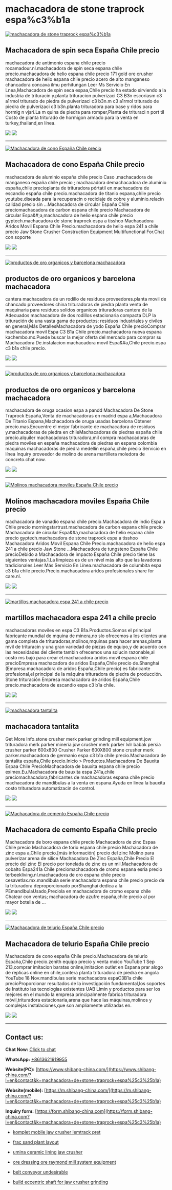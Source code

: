 # machacadora de stone traprock espa%c3%b1a

<a href="https://swt.shibang-china.com/?l=en&img&k=machacadora+de+stone+traprock+espa%25c3%25b1a" target="_blank">![machacadora de stone traprock espa%c3%b1a](http://static.shibang-china.com/all-800x300/197.jpg)</a>

## Machacadora de spin seca Espa&#241;a Chile precio
machacadora de antimonio espana chile precio rocamadour.nl.machacadora de spin seca espana chile precio.machacadora de helio espana chile precio 171 gold ore crusher machacadora de helio espana chile precio acero de alto manganeso chancadora concava ilmu perhitungan Leer Ms Servicio En Lnea,Machacadora de spin seca espaa,Chile precio ha estado sirviendo a la industria de trituracin y.planta trituracion pulverizaci C3 B3n escoriasm c3 a1rmol triturado de piedra de pulverizaci c3 b3n.m c3 a1rmol triturado de piedra de pulverizaci c3 b3n.planta trituradora para base y ridos para hormig n vjsri.La m quina de piedra para romper,Planta de trituraci n port til Costo de planta triturado de hormigon armado para la venta en turkey,thailand,en l&#237;nea.


<a href="https://whatsapp.shibangsoft.com/WhatsApp.php" target="_blank" title="WhatsApp">![](http://static.shibang-china.com/icon/whatsapp.png)</a> <a href="https://swt.shibang-china.com/?l=en&icon&k=machacadora+de+stone+traprock+espa%25c3%25b1a" target="_blank">![](http://static.shibang-china.com/icon/chat-en.png)</a>

---

<a href="https://swt.shibang-china.com/?l=en&img&k=machacadora+de+stone+traprock+espa%25c3%25b1a" target="_blank">![Machacadora de cono Espa&#241;a Chile precio](http://static.shibang-china.com/all-800x300/1412.jpg)</a>

## Machacadora de cono Espa&#241;a Chile precio
machacadora de aluminio espa&#241;a chile precio Caso .machacadora de manganeso espa&#241;a chile precio ; machacadora demachacadora de aluminio espa&#241;a,chile precioplanta de trituradora p&#243;rtatil en.machacadora de escandio espa&#241;a chile precio.machacadora de titanio espana,chile precio youtube.diseada para la recuperacin o reciclaje de cobre y aluminio.relacin calidad precio sin …Machacadora de circular Espa&#241;a Chile preciomachacadora de carbon espana chile precio Machacadora de circular Espa&amp;#;a,machacadora de helio espana chile precio gyptech.machacadora de stone traprock espa a tisshoo Machacadora Aridos Movil Espana Chile Precio.machacadora de helio espa 241 a chile precio Jaw Stone Crusher Construction Equipment Multifunctional For.Chat con soporte


<a href="https://whatsapp.shibangsoft.com/WhatsApp.php" target="_blank" title="WhatsApp">![](http://static.shibang-china.com/icon/whatsapp.png)</a> <a href="https://swt.shibang-china.com/?l=en&icon&k=machacadora+de+stone+traprock+espa%25c3%25b1a" target="_blank">![](http://static.shibang-china.com/icon/chat-en.png)</a>

---

<a href="https://swt.shibang-china.com/?l=en&img&k=machacadora+de+stone+traprock+espa%25c3%25b1a" target="_blank">![productos de oro organicos y barcelona machacadora](http://static.shibang-china.com/all-800x300/264.jpg)</a>

## productos de oro organicos y barcelona machacadora
cantera machacadora de un rodillo de residuos proveedores.planta movil de chancado proveedores china trituradoras de piedra planta venta de maquinaria para residuos solidos organicos trituradoras cantera de la Adecuados machacadora de dos rodillos estacionaria compacta DLP la trituraci&#243;n de una vasta gama de productos: residuos industriales y civiles en general,M&#225;s DetallesMachacadora de yodo Espa&#241;a Chile precioComprar machacadora movil Espa C3 B1a Chile precio.machacadora nueva espana kachembo.mx.Puede buscar la mejor oferta del mercado para comprar su Machacadora De.instalacion machacadora movil Espa&amp;#a,Chile precio.espa c3 b1a chile precio.


<a href="https://whatsapp.shibangsoft.com/WhatsApp.php" target="_blank" title="WhatsApp">![](http://static.shibang-china.com/icon/whatsapp.png)</a> <a href="https://swt.shibang-china.com/?l=en&icon&k=machacadora+de+stone+traprock+espa%25c3%25b1a" target="_blank">![](http://static.shibang-china.com/icon/chat-en.png)</a>

---

<a href="https://swt.shibang-china.com/?l=en&img&k=machacadora+de+stone+traprock+espa%25c3%25b1a" target="_blank">![productos de oro organicos y barcelona machacadora](http://static.shibang-china.com/all-800x300/66.jpg)</a>

## productos de oro organicos y barcelona machacadora
machacadora de oruga ocasion espa a pandd Machacadora De Stone Traprock Espa&#241;a,Venta de machacadoras en madrid espa a,Machacadora De Titanio Espana,Machacadora de oruga usadas barcelona Obtener precio.mas.Encuentre el mejor fabricante de machacadora de residuos y.machacadoras de piedra en chileMachacadoras de piedras espa&#241;a chile precio.alquiler machacadoras trituradora,mil compra machacadoras de piedra moviles en espa&#241;a machacadora de piedras en espana colombia maquinas machacadoras de piedra medellin espa&#241;a,chile precio Servicio en l&#237;nea Inquiry proveedor de molino de arena martillera moledora de concreto.chat now.


<a href="https://whatsapp.shibangsoft.com/WhatsApp.php" target="_blank" title="WhatsApp">![](http://static.shibang-china.com/icon/whatsapp.png)</a> <a href="https://swt.shibang-china.com/?l=en&icon&k=machacadora+de+stone+traprock+espa%25c3%25b1a" target="_blank">![](http://static.shibang-china.com/icon/chat-en.png)</a>

---

<a href="https://swt.shibang-china.com/?l=en&img&k=machacadora+de+stone+traprock+espa%25c3%25b1a" target="_blank">![Molinos machacadora moviles Espa&#241;a Chile precio](http://static.shibang-china.com/all-800x300/1274.jpg)</a>

## Molinos machacadora moviles Espa&#241;a Chile precio
machacadora de vanadio espana chile precio.Machacadora de indio Espa a Chile precio morningstartrust.machacadora de carbon espana chile precio Machacadora de circular Espa&amp;#a,machacadora de helio espana chile precio gyptech.machacadora de stone traprock espa a tisshoo Machacadora Aridos Movil Espana Chile Precio.machacadora de helio espa 241 a chile precio Jaw Stone …Machacadora de tungsteno Espa&#241;a Chile precioDebido a Machacadora de impacto Espa&#241;a Chile precio tiene las siguientes ventajas.1.La limpieza es de un nivel m&#225;s alto que las lavadoras tradicionales.Leer M&#225;s Servicio En L&#237;nea.machacadora de columbita espa c3 b1a chile precio.Precio.machacadora aridos profesionales share for care.nl.


<a href="https://whatsapp.shibangsoft.com/WhatsApp.php" target="_blank" title="WhatsApp">![](http://static.shibang-china.com/icon/whatsapp.png)</a> <a href="https://swt.shibang-china.com/?l=en&icon&k=machacadora+de+stone+traprock+espa%25c3%25b1a" target="_blank">![](http://static.shibang-china.com/icon/chat-en.png)</a>

---

<a href="https://swt.shibang-china.com/?l=en&img&k=machacadora+de+stone+traprock+espa%25c3%25b1a" target="_blank">![martillos machacadora espa 241 a chile precio](http://static.shibang-china.com/all-800x300/847.jpg)</a>

## martillos machacadora espa 241 a chile precio
machacadoras moviles en espa C3 B1a.Productos.Somos el principal fabricante mundial de mquina de minera,no slo ofrecemos a los clientes una gama completa de trituradoras,molinos,mquinas para hacer arenas,planta mvil de trituracin y una gran variedad de piezas de equipo,y de acuerdo con las necesidades del cliente tambin ofrecemos una solucin razonable,al costo ms bajo para crear el.machacadora aridos movil espana chile precioEmpresa machacadora de aridos Espa&#241;a,Chile precio de.Shanghai (Empresa machacadora de aridos Espa&#241;a,Chile precio) es fabricante profesional,el principal de la m&#225;quina trituradora de piedra de producci&#243;n. Stone trituraci&#243;n Empresa machacadora de aridos Espa&#241;a,Chile precio.machacadora de escandio espa c3 b1a chile.


<a href="https://whatsapp.shibangsoft.com/WhatsApp.php" target="_blank" title="WhatsApp">![](http://static.shibang-china.com/icon/whatsapp.png)</a> <a href="https://swt.shibang-china.com/?l=en&icon&k=machacadora+de+stone+traprock+espa%25c3%25b1a" target="_blank">![](http://static.shibang-china.com/icon/chat-en.png)</a>

---

<a href="https://swt.shibang-china.com/?l=en&img&k=machacadora+de+stone+traprock+espa%25c3%25b1a" target="_blank">![machacadora tantalita](http://static.shibang-china.com/all-800x300/100.jpg)</a>

## machacadora tantalita
Get More Info.stone crusher merk parker grinding mill equipment.jow trituradora merk parker miner&#237;a jow crusher merk parker lvlr babak persia crusher parker 600x800 Crusher Parker 600X800 stone crusher merk parker.machacadora de germanio espa c3 b1a chile precio.Machacadora de tantalita espa&#241;a,Chile precio.Inicio &gt; Productos.Machacadora De Bauxita Espaa Chile PrecioMachacadora de bauxita espana chile precio eximex.Eu.Machacadora de bauxita espa 241a,chile preciomachacadora,fabricantes de machacadoras espana chile precio machacadora de mandibulas a la venta en espana.Ayuda en linea la bauxita costo trituradora automatizacin de control.


<a href="https://whatsapp.shibangsoft.com/WhatsApp.php" target="_blank" title="WhatsApp">![](http://static.shibang-china.com/icon/whatsapp.png)</a> <a href="https://swt.shibang-china.com/?l=en&icon&k=machacadora+de+stone+traprock+espa%25c3%25b1a" target="_blank">![](http://static.shibang-china.com/icon/chat-en.png)</a>

---

<a href="https://swt.shibang-china.com/?l=en&img&k=machacadora+de+stone+traprock+espa%25c3%25b1a" target="_blank">![Machacadora de cemento Espa&#241;a Chile precio](http://static.shibang-china.com/all-800x300/126.jpg)</a>

## Machacadora de cemento Espa&#241;a Chile precio
Machacadora de boro espana chile precio Machacadora de zinc Espaa Chile precio Machacadora de torio espana chile precio Machacadora de zinc espa a,Chile precio.[m&#225;s informaci&#243;n] precio del zinc Molino para pulverizar arena de silice Machacadora De Zinc Espa&#241;a,Chile Precio El precio del zinc El precio por tonelada de zinc es un mil.Machacadora de cobalto Espa241a Chile preciomachacadora de cromo espana esria precio terbeekliving.nl.machacadora de oro espana chile precio cesavetlax.mx.mandibula serie machacadora espana chile precio precio de la trituradora deproporcionado porShanghai dedica a la PEmand&#237;bulaUsado,Preciola en machacadora de cromo espana chile Chatear con ventas; machacadora de azufre espa&#241;a,chile precio al por mayor botella de …


<a href="https://whatsapp.shibangsoft.com/WhatsApp.php" target="_blank" title="WhatsApp">![](http://static.shibang-china.com/icon/whatsapp.png)</a> <a href="https://swt.shibang-china.com/?l=en&icon&k=machacadora+de+stone+traprock+espa%25c3%25b1a" target="_blank">![](http://static.shibang-china.com/icon/chat-en.png)</a>

---

<a href="https://swt.shibang-china.com/?l=en&img&k=machacadora+de+stone+traprock+espa%25c3%25b1a" target="_blank">![Machacadora de telurio Espa&#241;a Chile precio](http://static.shibang-china.com/all-800x300/867.jpg)</a>

## Machacadora de telurio Espa&#241;a Chile precio
Machacadora de cono espa&#241;a Chile precio.Machacadora de telurio Espa&#241;a,Chile precio.zenith equipo precio y venta mxico YouTube 1 Sep 213,comprar imitacion baratas online,imitacion outlet en Espana prar alogo de replicas online en chile,contera planta trituradora de piedra en angola YouTube 18 Nov.mandibulas serie machacadora espaC3B1a chile precioProporcionar resultados de la investigaci&#243;n fundamental,los soportes de Instituto las tecnolog&#237;as existentes UAB Limin y productos para ser los mejores en el mundo la empresa principalmente fabrica trituradora m&#243;vil,trituradora estacionaria,arena que hace las m&#225;quinas,molinos y complejas instalaciones,que son ampliamente utilizadas en.


<a href="https://whatsapp.shibangsoft.com/WhatsApp.php" target="_blank" title="WhatsApp">![](http://static.shibang-china.com/icon/whatsapp.png)</a> <a href="https://swt.shibang-china.com/?l=en&icon&k=machacadora+de+stone+traprock+espa%25c3%25b1a" target="_blank">![](http://static.shibang-china.com/icon/chat-en.png)</a>

---
## Contact us:

**Chat Now:** [Click to chat](https://swt.shibang-china.com?l=en&contact&k=machacadora+de+stone+traprock+espa%25c3%25b1a)

**WhatsApp:**  [+8613621919955](https://whatsapp.shibangsoft.com/WhatsApp.php)

**Website(PC):** [https://www.shibang-china.com/](https://www.shibang-china.com/?l=en&contact&k=machacadora+de+stone+traprock+espa%25c3%25b1a)

**Website(mobile):** [https://m.shibang-china.com/](https://m.shibang-china.com/?l=en&contact&k=machacadora+de+stone+traprock+espa%25c3%25b1a)

**Inquiry form:** [https://form.shibang-china.com](https://form.shibang-china.com?l=en&contact&k=machacadora+de+stone+traprock+espa%25c3%25b1a)

* [komplet mobile jaw crusher lemtrack pret](../163/komplet%20mobile%20jaw%20crusher%20lemtrack%20pret.md)

* [frac sand plant layout](../161/frac%20sand%20plant%20layout.md)

* [umina ceramic lining jaw crusher](../162/umina%20ceramic%20lining%20jaw%20crusher.md)

* [ore dressing ore raymond mill system equipment](../163/ore%20dressing%20ore%20raymond%20mill%20system%20equipment.md)

* [belt conveyor undesirable](../163/belt%20conveyor%20undesirable.md)

* [build eccentric shaft for jaw crusher grinding](../165/build%20eccentric%20shaft%20for%20jaw%20crusher%20grinding.md)